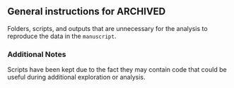 ## General instructions for ARCHIVED

Folders, scripts, and outputs that are unnecessary for the analysis to reproduce the data in the `manuscript`.

### Additional Notes
Scripts have been kept due to the fact they may contain code that could be useful during additional exploration or analysis.
